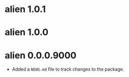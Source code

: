 # alien 1.0.1

# alien 1.0.0

# alien 0.0.0.9000

* Added a `NEWS.md` file to track changes to the package.
